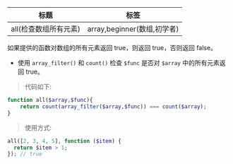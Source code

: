 | 标题                  | 标签                        |
| --------------------- | --------------------------- |
| all(检查数组所有元素) | array,beginner(数组,初学者) |

如果提供的函数对数组的所有元素返回 true，则返回 true，否则返回 false。

- 使用 `array_filter()` 和 `count()` 检查 `$func` 是否对 `$array` 中的所有元素返回 true。

> 代码如下:

```php
function all($array,$func){
    return count(array_filter($array,$func)) === count($array);
}
```

> 使用方式:

```php
all([2, 3, 4, 5], function ($item) {
  return $item > 1;
}); // true
```
